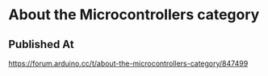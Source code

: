 # About the Microcontrollers category

## Published At

https://forum.arduino.cc/t/about-the-microcontrollers-category/847499
